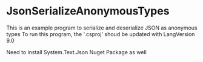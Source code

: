 # JsonSerializeAnonymousTypes

This is an example program to serialize and deserialize JSON as anonymous types
To run this program, the '.csproj' shoud be updated with 
LangVersion 9.0

Need to install System.Text.Json Nuget Package as well
